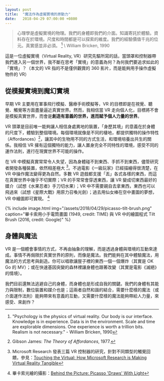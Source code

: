 ```yaml
---
layout: post
title:  "魔法作為虛擬實境的原動力"
date:   2018-04-29 07:00:00 +0800
---
```


> 心理學是虛擬實境的物理。我們的身體即我們的介面。知識寄託於體驗。資料存在於環境。尺度和時間都是可以探索的維度。我們的經驗價值千兆的位元。真實感並非必須。 [^1] \\
> William Bricken, 1990

這是一位虛擬實境（Virtual Reality, VR）研究先驅所寫的話，當頭罩和控制器帶我們進入另一個世界，我不斷在思考「實境」的意義為何？為何我們要追求如此的「實境」？（本文的 VR 指的不是僅供觀賞的 360 影片，而是能夠用手操作虛擬物件的 VR）

## 從模擬實境到魔幻實境

早期 VR 主要用在軍事飛行模擬、醫療手術模擬等，VR 的目標即是在視覺、聽覺、觸覺等方面盡量逼近真實世界。然而，我相信當 VR 走向個人化，目標將不會是模擬真實世界，而會是**創造有意義的世界，進而賦予個人力量的世界**。

VR 頭罩是目前唯一能夠讓人相信身處異地的裝置，「身歷其境」的意義在於身體的尺度下，體驗到整個環境。每個環境就像是不同的棲地，都提供獨特的操作特性（Affordances）[^2]，讓其中的生物用不同的方式生活，和環境培養出共生的關係。我相信 VR 擁有這個獨特的能力，讓人置身完全不同特性的環境，感受不同的運作法則，進行在現實世界不可能的操作。

在 VR 中模擬真實常常令人失望，因為身體碰不到東西、手抓不到東西，儘管研究者開發各種裝置，依然相差極大 [^3]。不過電影《一級玩家》已經描繪得很清楚，在 VR 中操作魔法變得更為自然。多數 VR 遊戲都支援「丟」各式各樣的東西，而這在真實世界中幾乎不切實際；VR 的手常常會穿透東西，讓 VR 變成切東西最好的媒介（試想《水果忍者》手刀切水果）；VR 中不需要親自去拿東西，東西也可以飛過來（試想《星際大戰》用原力召喚光劍）；過去用仙女棒在空中畫圖的夢想，VR 中繪圖即可實現。 [^4]

{% include image.html
           img="/assets/2018/04/29/picasso-tilt-brush.png"
           caption="畢卡索用小手電筒畫圖 (1949, credit: TIME) 與 VR 中的繪圖程式 Tilt Brush (2016, credit: Google)" %}

## 身體與魔法

VR 是一個體會事情的方式，不再由抽象的理解，而是透過身體與環境的互動來達成。事情不再侷限於真實世界的原則，而像是魔法。我們能夠在其中體驗魔法，用魔法的方式思考與創造。你可以唱歌讓屋子裡的東西一個一個爆炸（其實是 OK Go 的 MV）；或在快速基因突變的森林裡讓身體也跟著改變（其實是電影《滅絕》的情境）。

我們目前還無法逃避自己的身體，而身體也是形成自我的關鍵。我們的身體有其能力與限制，數位裝置和媒介也是；這兩者自然和諧的結合，需要什麼樣的魔法（或介面運作法則）能夠帶來有意義的互動，又需要什麼樣的魔法能夠帶給人力量，來感受、來創作？

[^1]: "Psychology is the physics of virtual reality. Our body is our interface. Knowledge is in experience. Data is in the environment. Scale and time are explorable dimensions. One experience is worth a trillion bits. Realism is not necessary." - William Bricken, 1990
[^2]: Gibson James: *The Theory of Affordances*, 1977.
[^3]: Microsoft Research 發表三篇 VR 控制器的研究，針對不同類型的觸覺回饋，參見：[Touching the Virtual: How Microsoft Research is Making Virtual Reality Tangible](https://www.microsoft.com/en-us/research/blog/touching-virtual-microsoft-research-making-virtual-reality-tangible/)
[^4]: 畢卡索光繪的攝影：[Behind the Picture: Picasso 'Draws' With Light](http://time.com/3746330/behind-the-picture-picasso-draws-with-light/)
